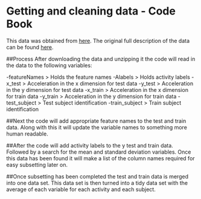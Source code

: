 # Getting and cleaning data - Code Book

This data was obtained from [here](https://d396qusza40orc.cloudfront.net/getdata%2Fprojectfiles%2FUCI%20HAR%20Dataset.zip).
The original full description of the data can be found [here](http://archive.ics.uci.edu/ml/datasets/Human+Activity+Recognition+Using+Smartphones).

##Process
After downloading the data and unzipping it the code will read in the data to the following variables:

-featureNames > Holds the feature names 
-Alabels > Holds activity labels
-x_test > Acceleration in the x dimension for test data
-y_test > Acceleration in the y dimension for test data
-x_train > Acceleration in the x dimension for train data
-y_train > Acceleration in the y dimension for train data
-test_subject > Test subject identification
-train_subject > Train subject identification


##Next
the code will add appropriate feature names to the test and train data.
Along with this it will update the variable names to something more human readable.

##After
the code will add activity labels to the y test and train data. Followed by a search for the mean and standard deviation variables.  Once this data has been found it will make a list of the column names required for easy subsetting later on.

##Once
subsetting has been completed the test and train data is merged into one data set.  This data set is then turned into a tidy data set with the average of each variable for each activity and each subject.